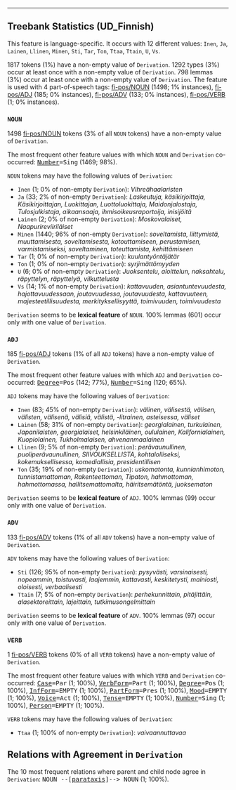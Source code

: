

--------------------------------------------------------------------------------

## Treebank Statistics (UD_Finnish)

This feature is language-specific.
It occurs with 12 different values: `Inen`, `Ja`, `Lainen`, `Llinen`, `Minen`, `Sti`, `Tar`, `Ton`, `Ttaa`, `Ttain`, `U`, `Vs`.

1817 tokens (1%) have a non-empty value of `Derivation`.
1292 types (3%) occur at least once with a non-empty value of `Derivation`.
798 lemmas (3%) occur at least once with a non-empty value of `Derivation`.
The feature is used with 4 part-of-speech tags: [fi-pos/NOUN]() (1498; 1% instances), [fi-pos/ADJ]() (185; 0% instances), [fi-pos/ADV]() (133; 0% instances), [fi-pos/VERB]() (1; 0% instances).

### `NOUN`

1498 [fi-pos/NOUN]() tokens (3% of all `NOUN` tokens) have a non-empty value of `Derivation`.

The most frequent other feature values with which `NOUN` and `Derivation` co-occurred: <tt><a href="Number.html">Number</a>=Sing</tt> (1469; 98%).

`NOUN` tokens may have the following values of `Derivation`:

* `Inen` (1; 0% of non-empty `Derivation`): <em>Vihreähaalaristen</em>
* `Ja` (33; 2% of non-empty `Derivation`): <em>Laskeutuja, käsikirjoittaja, Käsikirjoittajan, Luokittajan, Luottoluokittaja, Maidonjalostaja, Tulosjulkistaja, aikaansaaja, ihmisoikeusraportoija, inisijöitä</em>
* `Lainen` (2; 0% of non-empty `Derivation`): <em>Moskovalaiset, Naapurireviiriläiset</em>
* `Minen` (1440; 96% of non-empty `Derivation`): <em>soveltamista, liittymistä, muuttamisesta, soveltamisesta, kotouttamiseen, perustamisen, varmistamiseksi, soveltaminen, toteuttamista, kehittämiseen</em>
* `Tar` (1; 0% of non-empty `Derivation`): <em>kuulantyöntäjätär</em>
* `Ton` (1; 0% of non-empty `Derivation`): <em>syrjimättömyyden</em>
* `U` (6; 0% of non-empty `Derivation`): <em>Juoksentelu, aloittelun, naksahtelu, räpyttelyn, räpyttelyä, vilkuttelusta</em>
* `Vs` (14; 1% of non-empty `Derivation`): <em>kattavuuden, asiantuntevuudesta, hajottavuudessaan, joutavuudessa, joutavuudesta, kattavuuteen, majesteetillisuudesta, merkityksellisyyttä, toimivuuden, toimivuudesta</em>

`Derivation` seems to be **lexical feature** of `NOUN`. 100% lemmas (601) occur only with one value of `Derivation`.

### `ADJ`

185 [fi-pos/ADJ]() tokens (1% of all `ADJ` tokens) have a non-empty value of `Derivation`.

The most frequent other feature values with which `ADJ` and `Derivation` co-occurred: <tt><a href="Degree.html">Degree</a>=Pos</tt> (142; 77%), <tt><a href="Number.html">Number</a>=Sing</tt> (120; 65%).

`ADJ` tokens may have the following values of `Derivation`:

* `Inen` (83; 45% of non-empty `Derivation`): <em>välinen, välisestä, välisen, välisten, välisenä, välisiä, välistä, -litrainen, asteisessa, väliset</em>
* `Lainen` (58; 31% of non-empty `Derivation`): <em>georgialainen, turkulainen, Japanilaisten, georgialaiset, helsinkiläinen, oululainen, Kalifornialainen, Kuopiolainen, Tukholmalaisen, ahvenanmaalainen</em>
* `Llinen` (9; 5% of non-empty `Derivation`): <em>perävaunullinen, puoliperävaunullinen, SIIVOUKSELLISTA, kohtalolliseksi, kokemuksellisessa, komediallisia, presidentillisen</em>
* `Ton` (35; 19% of non-empty `Derivation`): <em>uskomatonta, kunnianhimoton, tunnistamattoman, Rakenteettoman, Tipaton, hahmottoman, hahmottomassa, hallitsemattomalta, häiritsemätöntä, juoksematon</em>

`Derivation` seems to be **lexical feature** of `ADJ`. 100% lemmas (99) occur only with one value of `Derivation`.

### `ADV`

133 [fi-pos/ADV]() tokens (1% of all `ADV` tokens) have a non-empty value of `Derivation`.

`ADV` tokens may have the following values of `Derivation`:

* `Sti` (126; 95% of non-empty `Derivation`): <em>pysyvästi, varsinaisesti, nopeammin, toistuvasti, laajemmin, kattavasti, keskitetysti, mainiosti, oloisesti, verbaalisesti</em>
* `Ttain` (7; 5% of non-empty `Derivation`): <em>perhekunnittain, pitäjittäin, alasektoreittain, lajeittain, tutkimusongelmittain</em>

`Derivation` seems to be **lexical feature** of `ADV`. 100% lemmas (97) occur only with one value of `Derivation`.

### `VERB`

1 [fi-pos/VERB]() tokens (0% of all `VERB` tokens) have a non-empty value of `Derivation`.

The most frequent other feature values with which `VERB` and `Derivation` co-occurred: <tt><a href="Case.html">Case</a>=Par</tt> (1; 100%), <tt><a href="VerbForm.html">VerbForm</a>=Part</tt> (1; 100%), <tt><a href="Degree.html">Degree</a>=Pos</tt> (1; 100%), <tt><a href="InfForm.html">InfForm</a>=EMPTY</tt> (1; 100%), <tt><a href="PartForm.html">PartForm</a>=Pres</tt> (1; 100%), <tt><a href="Mood.html">Mood</a>=EMPTY</tt> (1; 100%), <tt><a href="Voice.html">Voice</a>=Act</tt> (1; 100%), <tt><a href="Tense.html">Tense</a>=EMPTY</tt> (1; 100%), <tt><a href="Number.html">Number</a>=Sing</tt> (1; 100%), <tt><a href="Person.html">Person</a>=EMPTY</tt> (1; 100%).

`VERB` tokens may have the following values of `Derivation`:

* `Ttaa` (1; 100% of non-empty `Derivation`): <em>vaivaannuttavaa</em>

## Relations with Agreement in `Derivation`

The 10 most frequent relations where parent and child node agree in `Derivation`:
<tt>NOUN --[<a href="../dep/parataxis.html">parataxis</a>]--> NOUN</tt> (1; 100%).

